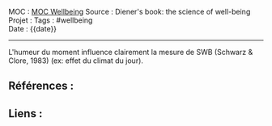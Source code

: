MOC		: [MOC Wellbeing](MOC%20Wellbeing.md)
Source	: Diener's book: the science of well-being
Projet	:
Tags	: #wellbeing  
Date	: {{date}}
***

L'humeur du moment influence clairement la mesure de SWB (Schwarz & Clore, 1983) (ex: effet du climat du jour). 



## Références : 



## Liens :